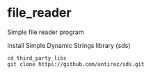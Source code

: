 # file_reader
Simple file reader program

Install Simple Dynamic Strings library (sds)
```
cd third_party_libs
git clone https://github.com/antirez/sds.git
```

